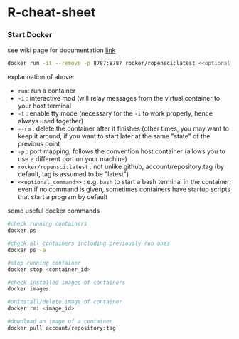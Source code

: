 # R-cheat-sheet

### Start Docker
see wiki page for documentation [link](https://github.com/rocker-org/rocker/wiki)
```bash
docker run -it --remove -p 8787:8787 rocker/ropensci:latest <<optional_command>>
```
explannation of above: 
 - `run`: run a container
 - `-i` : interactive mod (will relay messages from the virtual container to your host terminal
 - `-t` : enable tty mode (necessary for the `-i` to work properly, hence always used together)
 - `--rm` : delete the container after it finishes (other times, you may want to keep it around, if you want to start later at the same "state" of the previous point
 - `-p` : port mapping, follows the convention host:container (allows you to use a different port on your machine)
 - `rocker/ropensci:latest` : not unlike github, account/repository:tag (by default, tag is assumed to be "latest")
 - `<<optional_command>>` : e.g. `bash` to start a bash terminal in the container; even if no command is given, sometimes containers have startup scripts that start a program by default

some useful docker commands
```bash
#check running containers
docker ps

#check all containers including previously run ones
docker ps -a

#stop running container
docker stop <container_id>

#check installed images of containers
docker images

#uninstall/delete image of container
docker rmi <image_id>

#download an image of a container
docker pull account/repository:tag
```
